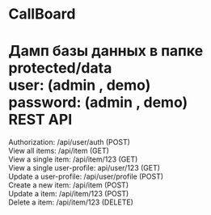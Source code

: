 CallBoard
========
Дамп базы данных в папке protected/data <br>
user: (admin , demo)<br>
password: (admin , demo)<br>
REST API<br>
========
Authorization: /api/user/auth (POST)<br>
View all items: /api/item (GET)<br>
View a single item: /api/item/123 (GET)<br>
View a single user-profile: api/user/123 (GET)<br>
Update a user-profile: /api/user/profile (POST)<br>
Create a new item: /api/item (POST)<br>
Update a item: /api/item/123 (POST)<br>
Delete a item: /api/item/123 (DELETE)<br>
